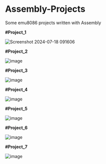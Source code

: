 # Assembly-Projects
Some emu8086 projects written with Assembly

**#Project_1**

![Screenshot 2024-07-18 091606](https://github.com/user-attachments/assets/57cf5967-3de3-4a26-9b98-0128a2a8d689)


**#Project_2**

![image](https://github.com/user-attachments/assets/a95df970-0b87-43df-99f0-6a90570ac3e5)


**#Project_3**

![image](https://github.com/user-attachments/assets/9a4652a5-b2e3-433a-b52b-61801248cd94)


**#Project_4**

![image](https://github.com/user-attachments/assets/df2f7767-9db5-408c-b791-024a77fccc3a)


**#Project_5**

![image](https://github.com/user-attachments/assets/3c836861-7aed-42de-a1b6-26740e319a78)


**#Project_6**

![image](https://github.com/user-attachments/assets/92f2b63c-ee9e-41dc-ab42-a28f4cecb962)

**#Project_7**

![image](https://github.com/user-attachments/assets/cc35f645-a4fe-4896-9e09-45a8f7317482)


